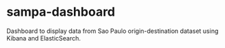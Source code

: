 # sampa-dashboard
Dashboard to display data from Sao Paulo origin-destination dataset using Kibana and ElasticSearch.
